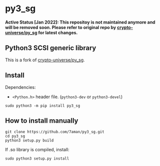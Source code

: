 # py3_sg

**Active Status [Jan 2022]: This repositoy is not maintained anymore and will be removed soon. Please refer to original repo by [crypto-universe/py_sg](https://github.com/crypto-universe/py_sg) for latest changes.**


## Python3 SCSI generic library  

This is a fork of [crypto-universe/py_sg](https://github.com/crypto-universe/py_sg).  


## Install

Dependencies:
- `<Python.h>` header file. (`python3-dev` or `python3-devel`)

```shell
sudo python3 -m pip install py3_sg
```


## How to install manually

```shell
git clone https://github.com/7aman/py3_sg.git
cd py3_sg
python3 setup.py build
```
If .so library is compiled, install:
```shell
sudo python3 setup.py install
```
